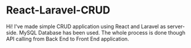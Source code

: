 # React-Laravel-CRUD
Hi! I've made simple CRUD application using React and Laravel as server-side. MySQL Database has been used. The whole process is done though API calling from Back End to Front End application.
